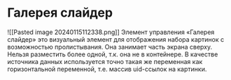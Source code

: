 # Галерея слайдер

![[Pasted image 20240115112338.png]]
Элемент управления «Галерея слайдер» это визуальный элемент для отображения набора картинок с возможностью пролистывания. Она занимает часть экрана сверху. Нельзя разместить более одной, т.к. она не в контейнере. В качестве источника данных используется точно такая же переменная как горизонтальной переменной, т.е. массив uid-ссылок на картинки.